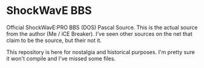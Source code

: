# ShockWavE BBS
Official ShockWavE:PRO BBS (DOS) Pascal Source. This is the actual source from the author (Me / iCE Breaker).  I've seen other sources on the net that claim to be the source, but their not it. 

This repository is here for nostalgia and historical purposes.  I'm pretty sure it won't compile and I've missed some files. 
